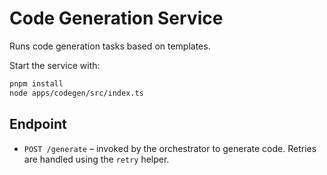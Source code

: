 # Code Generation Service

Runs code generation tasks based on templates.

Start the service with:
```bash
pnpm install
node apps/codegen/src/index.ts
```

## Endpoint

- `POST /generate` – invoked by the orchestrator to generate code. Retries are handled using the `retry` helper.
